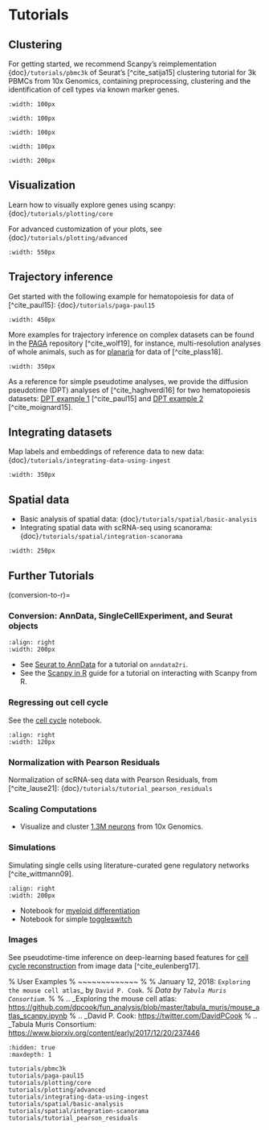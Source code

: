 # Tutorials

## Clustering

For getting started, we recommend Scanpy’s reimplementation {doc}`/tutorials/pbmc3k`
of Seurat’s [^cite_satija15] clustering tutorial for 3k PBMCs from 10x Genomics,
containing preprocessing, clustering and the identification of cell types via
known marker genes.

```{image} _static/img/tutorials/170505_seurat/filter_genes_dispersion.png
:width: 100px
```

```{image} _static/img/tutorials/170505_seurat/louvain.png
:width: 100px
```

```{image} _static/img/tutorials/170505_seurat/NKG7.png
:width: 100px
```

```{image} _static/img/tutorials/170505_seurat/violin.png
:width: 100px
```

```{image} _static/img/tutorials/170505_seurat/cell_types.png
:width: 200px
```

## Visualization

Learn how to visually explore genes using scanpy: {doc}`/tutorials/plotting/core`

For advanced customization of your plots, see {doc}`/tutorials/plotting/advanced`

```{image} _static/img/stacked_violin_dotplot_matrixplot.png
:width: 550px
```

## Trajectory inference

Get started with the following example for hematopoiesis for data of [^cite_paul15]: {doc}`/tutorials/paga-paul15`

```{image} _static/img/tutorials/paga_paul15.png
:width: 450px
```

More examples for trajectory inference on complex datasets can be found in the
[PAGA](https://github.com/theislab/paga) repository [^cite_wolf19], for instance, multi-resolution analyses of whole
animals, such as for [planaria] for data of [^cite_plass18].

```{image} _static/img/tutorials/paga_planaria.png
:width: 350px
```

As a reference for simple pseudotime analyses, we provide the diffusion pseudotime (DPT) analyses of [^cite_haghverdi16]
for two hematopoiesis datasets: [DPT example 1] [^cite_paul15] and [DPT example 2] [^cite_moignard15].

## Integrating datasets

Map labels and embeddings of reference data to new data: {doc}`/tutorials/integrating-data-using-ingest`

```{image} https://scanpy-tutorials.readthedocs.io/en/latest/_images/integrating-data-using-ingest_21_0.png
:width: 350px
```

## Spatial data

- Basic analysis of spatial data: {doc}`/tutorials/spatial/basic-analysis`
- Integrating spatial data with scRNA-seq using scanorama: {doc}`/tutorials/spatial/integration-scanorama`

```{image} _static/img/spatial-basic-analysis.png
:width: 250px
```

## Further Tutorials

(conversion-to-r)=

### Conversion: AnnData, SingleCellExperiment, and Seurat objects

```{image} https://github.com/theislab/scanpy-in-R/raw/master/logo.png
:align: right
:width: 200px
```

- See [Seurat to AnnData] for a tutorial on `anndata2ri`.
- See the [Scanpy in R] guide for a tutorial on interacting with Scanpy from R.

### Regressing out cell cycle

See the [cell cycle] notebook.

```{image} _static/img/tutorials/170522_visualizing_one_million_cells/tsne_1.3M.png
:align: right
:width: 120px
```

### Normalization with Pearson Residuals

Normalization of scRNA-seq data with Pearson Residuals, from [^cite_lause21]: {doc}`/tutorials/tutorial_pearson_residuals`

### Scaling Computations

- Visualize and cluster [1.3M neurons] from 10x Genomics.

### Simulations

Simulating single cells using literature-curated gene regulatory networks [^cite_wittmann09].

```{image} _static/img/tutorials/170430_krumsiek11/timeseries.png
:align: right
:width: 200px
```

- Notebook for [myeloid differentiation]
- Notebook for simple [toggleswitch]

### Images

See pseudotime-time inference on deep-learning based features for [cell cycle reconstruction] from image data [^cite_eulenberg17].

% User Examples
% ~~~~~~~~~~~~~
%
% January 12, 2018: `Exploring the mouse cell atlas`_ by `David P. Cook`_.
% Data by `Tabula Muris Consortium`_.
%
% .. _Exploring the mouse cell atlas: https://github.com/dpcook/fun_analysis/blob/master/tabula_muris/mouse_atlas_scanpy.ipynb
% .. _David P. Cook: https://twitter.com/DavidPCook
% .. _Tabula Muris Consortium: https://www.biorxiv.org/content/early/2017/12/20/237446

[1.3m neurons]: https://github.com/scverse/scanpy_usage/tree/master/170522_visualizing_one_million_cells
[cell cycle]: https://nbviewer.jupyter.org/github/scverse/scanpy_usage/blob/master/180209_cell_cycle/cell_cycle.ipynb
[cell cycle reconstruction]: https://github.com/scverse/scanpy_usage/tree/master/170529_images
[dpt example 1]: https://nbviewer.jupyter.org/github/scverse/scanpy_usage/blob/master/170502_paul15/paul15.ipynb
[dpt example 2]: https://nbviewer.jupyter.org/github/scverse/scanpy_usage/blob/master/170501_moignard15/moignard15.ipynb
[myeloid differentiation]: https://nbviewer.jupyter.org/github/scverse/scanpy_usage/blob/master/170430_krumsiek11/krumsiek11.ipynb
[planaria]: https://nbviewer.jupyter.org/github/theislab/paga/blob/master/planaria/planaria.ipynb
[scanpy in r]: https://theislab.github.io/scanpy-in-R/
[seurat to anndata]: https://github.com/LuckyMD/Code_snippets/blob/master/Seurat_to_anndata.ipynb
[toggleswitch]: https://nbviewer.jupyter.org/github/scverse/scanpy_usage/blob/master/170430_krumsiek11/toggleswitch.ipynb


```{toctree}
:hidden: true
:maxdepth: 1

tutorials/pbmc3k
tutorials/paga-paul15
tutorials/plotting/core
tutorials/plotting/advanced
tutorials/integrating-data-using-ingest
tutorials/spatial/basic-analysis
tutorials/spatial/integration-scanorama
tutorials/tutorial_pearson_residuals
```
